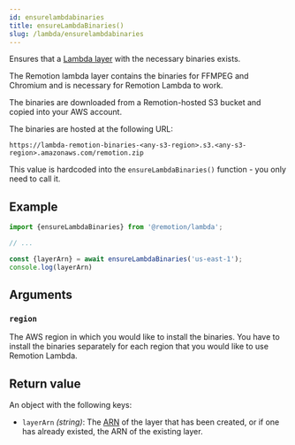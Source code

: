 ```yaml
---
id: ensurelambdabinaries
title: ensureLambdaBinaries()
slug: /lambda/ensurelambdabinaries
---
```


Ensures that a [Lambda layer](https://docs.aws.amazon.com/lambda/latest/dg/configuration-layers.html) with the necessary binaries exists.

The Remotion lambda layer contains the binaries for FFMPEG and Chromium and is necessary for Remotion Lambda to work.

The binaries are downloaded from a Remotion-hosted S3 bucket and copied into your AWS account.

The binaries are hosted at the following URL:

```
https://lambda-remotion-binaries-<any-s3-region>.s3.<any-s3-region>.amazonaws.com/remotion.zip
```

This value is hardcoded into the `ensureLambdaBinaries()` function - you only need to call it.

## Example

```ts
import {ensureLambdaBinaries} from '@remotion/lambda';

// ...

const {layerArn} = await ensureLambdaBinaries('us-east-1');
console.log(layerArn)
```

## Arguments

### `region`

The AWS region in which you would like to install the binaries. You have to install the binaries separately for each region that you would like to use Remotion Lambda.

## Return value

An object with the following keys:

- `layerArn` _(string)_: The [ARN](https://docs.aws.amazon.com/general/latest/gr/aws-arns-and-namespaces.html) of the layer that has been created, or if one has already existed, the ARN of the existing layer.
